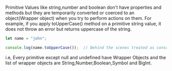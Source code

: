 
  Primitive Values like string,number and boolean don't have properties and methods but they are temporarily converted or coerced to an object(Wrapper object) when you try to perform actions on them. For example, if you apply toUpperCase() method on a primitive string value, it does not throw an error but returns uppercase of the string.

  ```javascript
  let name = "john";

  console.log(name.toUpperCase());  // Behind the scenes treated as console.log(new String(name).toUpperCase());
  ```

  i.e, Every primitive except null and undefined have Wrapper Objects and the list of wrapper objects are String,Number,Boolean,Symbol and BigInt.
